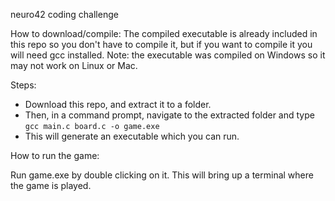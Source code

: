 neuro42 coding challenge

How to download/compile:
The compiled executable is already included in this repo so you don't have to compile it, but if you want to compile it you will need gcc installed. Note: the executable was compiled on Windows so it may not work on Linux or Mac. 

Steps:
- Download this repo, and extract it to a folder.
- Then, in a command prompt, navigate to the extracted folder and type `gcc main.c board.c -o game.exe`
- This will generate an executable which you can run. 

How to run the game:

Run game.exe by double clicking on it. This will bring up a terminal where the game is played.
